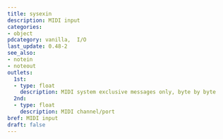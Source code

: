 ```yaml
---
title: sysexin
description: MIDI input
categories:
- object
pdcategory: vanilla,  I/O 
last_update: 0.48-2
see_also:
- notein
- noteout
outlets:
  1st:
  - type: float
    description: MIDI system exclusive messages only, byte by byte
  2nd:
  - type: float
    description: MIDI channel/port
bref: MIDI input
draft: false
---
```


